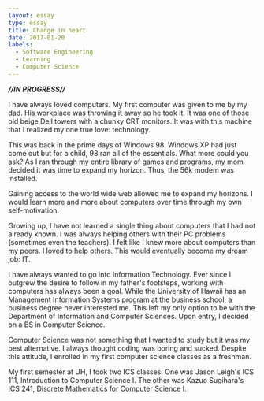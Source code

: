 ```yaml
---
layout: essay
type: essay
title: Change in heart
date: 2017-01-20
labels:
  - Software Engineering
  - Learning
  - Computer Science
---
```


_**//IN PROGRESS//**_

I have always loved computers. My first computer was given to me by my dad. His workplace was throwing it away so he took it. It was one of those old beige Dell towers with a chunky CRT monitors. It was with this machine that I realized my one true love: technology.

This was back in the prime days of Windows 98. Windows XP had just come out but for a child, 98 ran all of the essentials. What more could you ask? As I ran through my entire library of games and programs, my mom decided it was time to expand my horizon. Thus, the 56k modem was installed.

Gaining access to the world wide web allowed me to expand my horizons. I would learn more and more about computers over time through my own self-motivation.

Growing up, I have not learned a single thing about computers that I had not already known. I was always helping others with their PC problems (sometimes even the teachers). I felt like I knew more about computers than my peers. I loved to help others. This would eventually become my dream job: IT.

I have always wanted to go into Information Technology. Ever since I outgrew the desire to follow in my father's footsteps, working with computers has always been a goal. While the University of Hawaii has an Management Information Systems program at the business school, a business degree never interested me. This left my only option to be with the Department of Information and Computer Sciences. Upon entry, I decided on a BS in Computer Science.

Computer Science was not something that I wanted to study but it was my best alternative. I always thought coding was boring and sucked. Despite this attitude, I enrolled in my first computer science classes as a freshman.

My first semester at UH, I took two ICS classes. One was Jason Leigh's ICS 111, Introduction to Computer Science I. The other was Kazuo Sugihara's ICS 241, Discrete Mathematics for Computer Science I.
